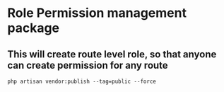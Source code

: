 # Role Permission management package

## This will create route level role, so that anyone can create permission for any route

    php artisan vendor:publish --tag=public --force
